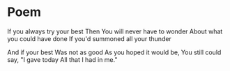 # Poem
If you always try your best 
Then You will never have to wonder
About what you could have done
If you'd summoned all your thunder

And if your best
Was not as good
As you hoped it would be,
You still could say,
"I gave today
All that I had in me."